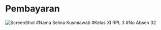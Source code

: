 # Pembayaran
![ScreenShot]("https://github.com/xjoliez/Pembayaran/blob/master/byr.PNG" "")
#Nama
Selina Kusmiawati
#Kelas
XI RPL 3
#No Absen
32
